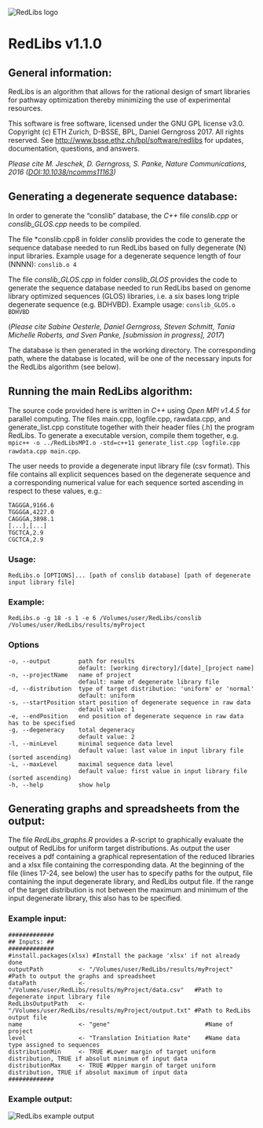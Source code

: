 ![RedLibs logo](http://www.bpl.ethz.ch/software/redlibs/RedLibs200px.png)
# RedLibs v1.1.0
## General information:
RedLibs is an algorithm that allows for the rational design of smart libraries for pathway optimization thereby minimizing the use of experimental resources.

This software is free software, licensed under the GNU GPL license v3.0. Copyright (c) ETH Zurich, D-BSSE, BPL, Daniel Gerngross 2017. All rights reserved. See http://www.bsse.ethz.ch/bpl/software/redlibs for updates, documentation, questions, and answers.

*Please cite M. Jeschek, D. Gerngross, S. Panke, Nature Communications, 2016 ([DOI:10.1038/ncomms11163](http://www.nature.com/articles/ncomms11163))*

## Generating a degenerate sequence database:
In order to generate the “conslib” database, the *C++* file *conslib.cpp* or *conslib_GLOS.cpp* needs to be compiled.

The file *conslib.cpp8 in folder *conslib* provides the code to generate the sequence database needed to run RedLibs based on fully degenerate (N) input libraries. Example usage for a degenerate sequence length of four (NNNN): `conslib.o 4`

The file *conslib_GLOS.cpp* in folder *conslib_GLOS* provides the code to generate the sequence database needed to run RedLibs based on genome library optimized sequences (GLOS) libraries, i.e. a six bases long triple degenerate sequence (e.g. BDHVBD). Example usage: `conslib_GLOS.o BDHVBD`

(*Please cite Sabine Oesterle, Daniel Gerngross, Steven Schmitt, Tania Michelle Roberts, and Sven Panke, [submission in progress], 2017*)

The database is then generated in the working directory. The corresponding path, where the database is located, will be one of the necessary inputs for the RedLibs algorithm (see below).

## Running the main RedLibs algorithm:
The source code provided here is written in *C++* using *Open MPI v1.4.5* for parallel computing. The files main.cpp, logfile.cpp, rawdata.cpp, and generate_list.cpp constitute together with their header files (.h) the program RedLibs. To generate a executable version, compile them together, e.g. `mpic++ -o ../RedLibsMPI.o -std=c++11 generate_list.cpp logfile.cpp rawdata.cpp main.cpp`.

The user needs to provide a degenerate input library file (csv format). This file contains all explicit sequences based on the degenerate sequence and a corresponding numerical value for each sequence sorted ascending in respect to these values, e.g.:

```
TAGGGA,9166.6
TGGGGA,4227.0
CAGGGA,3898.1
[...],[...]
TGCTCA,2.9
CGCTCA,2.9
```

### Usage:
`RedLibs.o [OPTIONS]... [path of conslib database] [path of degenerate input library file]`

### Example:
`RedLibs.o -g 18 -s 1 -e 6 /Volumes/user/RedLibs/conslib /Volumes/user/RedLibs/results/myProject`

### Options
```
-o, --output		path for results
                    default: [working directory]/[date]_[project name]
-n, --projectName	name of project
                    default: name of degenerate library file
-d, --distribution	type of target distribution: 'uniform' or 'normal'
                    default: uniform
-s, --startPosition	start position of degenerate sequence in raw data
                    default value: 1
-e, --endPosition	end position of degenerate sequence in raw data has to be specified
-g, --degeneracy	total degeneracy
                    default value: 2
-l, --minLevel		minimal sequence data level
                    default value: last value in input library file (sorted ascending)
-L, --maxLevel		maximal sequence data level
                    default value: first value in input library file (sorted ascending)
-h, --help          show help
```

## Generating graphs and spreadsheets from the output:
The file *RedLibs_graphs.R* provides a *R*-script to graphically evaluate the output of RedLibs for uniform target distributions. As output the user receives a pdf containing a graphical representation of the reduced libraries and a xlsx file containing the corresponding data. At the beginning of the file (lines 17-24, see below) the user has to specify paths for the output, file containing the input degenerate library, and RedLibs output file. If the range of the target distribution is not between the maximum and minimum of the input degenerate library, this also has to be specified.
### Example input:
```
#############
## Inputs: ##
#############
#install.packages(xlsx) #Install the package 'xlsx' if not already done
outputPath          <- "/Volumes/user/RedLibs/results/myProject"            #Path to output the graphs and spreadsheet
dataPath            <- "/Volumes/user/RedLibs/results/myProject/data.csv"   #Path to degenerate input library file
RedLibsOutputPath   <- "/Volumes/user/RedLibs/results/myProject/output.txt" #Path to RedLibs output file
name                <- "gene"                           #Name of project
level               <- "Translation Initiation Rate"    #Name data type assigned to sequences
distributionMin     <- TRUE #Lower margin of target uniform distribution, TRUE if absolut minimum of input data
distributionMax     <- TRUE #Upper margin of target uniform distribution, TRUE if absolut maximum of input data
#############
```
### Example output:
![RedLibs example output](http://www.bpl.ethz.ch/software/redlibs/RedLibs_output_example.png)
